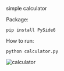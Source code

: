 simple calculator

Package:

```pip install PySide6```

How to run:

```python calculator.py```

![calculator](https://github.com/Hosein-Askari/Python-Exercises/assets/101398814/54fd43ac-a656-44fd-a1fe-caab04170d19)
